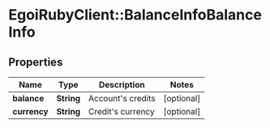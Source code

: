 # EgoiRubyClient::BalanceInfoBalanceInfo

## Properties
Name | Type | Description | Notes
------------ | ------------- | ------------- | -------------
**balance** | **String** | Account&#39;s credits | [optional] 
**currency** | **String** | Credit&#39;s currency | [optional] 


